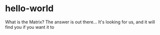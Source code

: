 # hello-world

What is the Matrix?
The answer is out there... It's looking for us, and it will find you if you want it to
